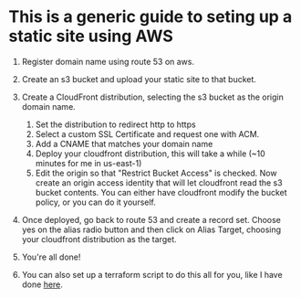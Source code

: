# This is a generic guide to seting up a static site using AWS

1. Register domain name using route 53 on aws.

2. Create an s3 bucket and upload your static site to that bucket.

3. Create a CloudFront distribution, selecting the s3 bucket as the origin domain name.
    1. Set the distribution to redirect http to https
    2. Select a custom SSL Certificate and request one with ACM.
    3. Add a CNAME that matches your domain name
    4. Deploy your cloudfront distribution, this will take a while (~10 minutes for me in us-east-1)
    5. Edit the origin so that "Restrict Bucket Access" is checked. Now create an
    origin access identity that will let cloudfront read the s3 bucket contents. You can
    either have cloudfront modify the bucket policy, or you can do it yourself.
4. Once deployed, go back to route 53 and create a record set. Choose yes on the alias radio 
button and then click on Alias Target, choosing your cloudfront distribution as the target. 


5. You're all done!

6. You can also set up a terraform script to do this all for you, like I
have done [here](https://github.com/abrahamq/SapienSense/blob/gh-pages/deploy.tf).
